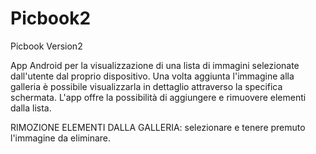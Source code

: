# Picbook2
Picbook Version2

App Android per la visualizzazione di una lista di immagini selezionate dall'utente dal proprio dispositivo.
Una volta aggiunta l'immagine alla galleria è possibile visualizzarla in dettaglio attraverso la specifica schermata.
L'app offre la possibilità di aggiungere e rimuovere elementi dalla lista.

RIMOZIONE ELEMENTI DALLA GALLERIA: selezionare e tenere premuto l'immagine da eliminare. 
